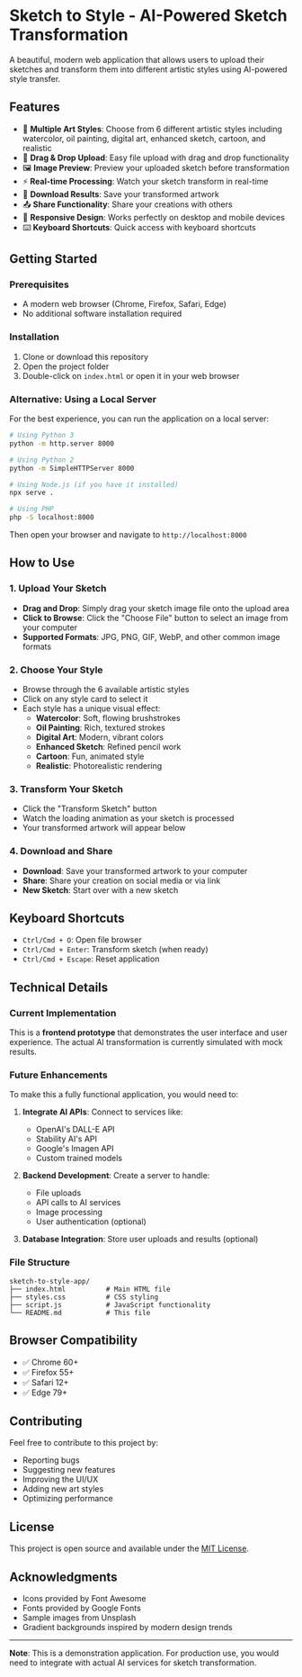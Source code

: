 # Sketch to Style - AI-Powered Sketch Transformation

A beautiful, modern web application that allows users to upload their sketches and transform them into different artistic styles using AI-powered style transfer.

## Features

- 🎨 **Multiple Art Styles**: Choose from 6 different artistic styles including watercolor, oil painting, digital art, enhanced sketch, cartoon, and realistic
- 📁 **Drag & Drop Upload**: Easy file upload with drag and drop functionality
- 🖼️ **Image Preview**: Preview your uploaded sketch before transformation
- ⚡ **Real-time Processing**: Watch your sketch transform in real-time
- 💾 **Download Results**: Save your transformed artwork
- 📤 **Share Functionality**: Share your creations with others
- 🎯 **Responsive Design**: Works perfectly on desktop and mobile devices
- ⌨️ **Keyboard Shortcuts**: Quick access with keyboard shortcuts

## Getting Started

### Prerequisites

- A modern web browser (Chrome, Firefox, Safari, Edge)
- No additional software installation required

### Installation

1. Clone or download this repository
2. Open the project folder
3. Double-click on `index.html` or open it in your web browser

### Alternative: Using a Local Server

For the best experience, you can run the application on a local server:

```bash
# Using Python 3
python -m http.server 8000

# Using Python 2
python -m SimpleHTTPServer 8000

# Using Node.js (if you have it installed)
npx serve .

# Using PHP
php -S localhost:8000
```

Then open your browser and navigate to `http://localhost:8000`

## How to Use

### 1. Upload Your Sketch
- **Drag and Drop**: Simply drag your sketch image file onto the upload area
- **Click to Browse**: Click the "Choose File" button to select an image from your computer
- **Supported Formats**: JPG, PNG, GIF, WebP, and other common image formats

### 2. Choose Your Style
- Browse through the 6 available artistic styles
- Click on any style card to select it
- Each style has a unique visual effect:
  - **Watercolor**: Soft, flowing brushstrokes
  - **Oil Painting**: Rich, textured strokes
  - **Digital Art**: Modern, vibrant colors
  - **Enhanced Sketch**: Refined pencil work
  - **Cartoon**: Fun, animated style
  - **Realistic**: Photorealistic rendering

### 3. Transform Your Sketch
- Click the "Transform Sketch" button
- Watch the loading animation as your sketch is processed
- Your transformed artwork will appear below

### 4. Download and Share
- **Download**: Save your transformed artwork to your computer
- **Share**: Share your creation on social media or via link
- **New Sketch**: Start over with a new sketch

## Keyboard Shortcuts

- `Ctrl/Cmd + O`: Open file browser
- `Ctrl/Cmd + Enter`: Transform sketch (when ready)
- `Ctrl/Cmd + Escape`: Reset application

## Technical Details

### Current Implementation
This is a **frontend prototype** that demonstrates the user interface and user experience. The actual AI transformation is currently simulated with mock results.

### Future Enhancements
To make this a fully functional application, you would need to:

1. **Integrate AI APIs**: Connect to services like:
   - OpenAI's DALL-E API
   - Stability AI's API
   - Google's Imagen API
   - Custom trained models

2. **Backend Development**: Create a server to handle:
   - File uploads
   - API calls to AI services
   - Image processing
   - User authentication (optional)

3. **Database Integration**: Store user uploads and results (optional)

### File Structure
```
sketch-to-style-app/
├── index.html          # Main HTML file
├── styles.css          # CSS styling
├── script.js           # JavaScript functionality
└── README.md           # This file
```

## Browser Compatibility

- ✅ Chrome 60+
- ✅ Firefox 55+
- ✅ Safari 12+
- ✅ Edge 79+

## Contributing

Feel free to contribute to this project by:
- Reporting bugs
- Suggesting new features
- Improving the UI/UX
- Adding new art styles
- Optimizing performance

## License

This project is open source and available under the [MIT License](LICENSE).

## Acknowledgments

- Icons provided by Font Awesome
- Fonts provided by Google Fonts
- Sample images from Unsplash
- Gradient backgrounds inspired by modern design trends

---

**Note**: This is a demonstration application. For production use, you would need to integrate with actual AI services for sketch transformation.

